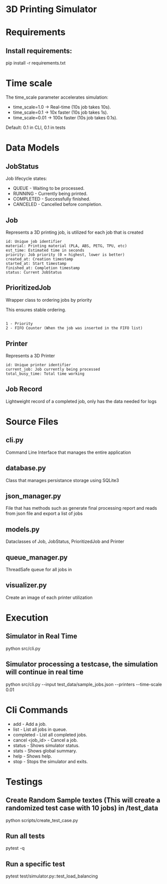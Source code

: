 # 3D Printing Simulator

# Requirements

## Install requirements:
pip install -r requirements.txt


# Time scale
The time_scale parameter accelerates simulation:

- time_scale=1.0 -> Real-time (10s job takes 10s). 
- time_scale=0.1 -> 10x faster (10s job takes 1s). 
- time_scale=0.01 -> 100x faster (10s job takes 0.1s). 

Default: 0.1 in CLI, 0.1 in tests

# Data Models

## JobStatus
Job lifecycle states:

- QUEUE - Waiting to be processed. 
- RUNNING - Currently being printed. 
- COMPLETED - Successfully finished. 
- CANCELED - Cancelled before completion. 

## Job
Represents a 3D printing job, is utilized for each job that is created

    id: Unique job identifier
    material: Printing material (PLA, ABS, PETG, TPU, etc)
    est_time: Estimated time in seconds
    priority: Job priority (0 = highest, lower is better)
    created_at: Creation timestamp
    started_at: Start timestamp
    finished_at: Completion timestamp
    status: Current JobStatus

## PrioritizedJob 
Wrapper class to ordering jobs by priority

This ensures stable ordering.
##  
    1 - Priority 
    2 - FIFO Counter (When the job was inserted in the FIFO list)

## Printer
Represents a 3D Printer


    id: Unique printer identifier
    current_job: Job currently being processed
    total_busy_time: Total time working

## Job Record
Lightweight record of a completed job, only has the data needed for logs

# Source Files

## cli.py
Command Line Interface that manages the entire application
## database.py 
Class that manages persistance storage using SQLite3
## json_manager.py
File that has methods such as generate final processing report and reads from json file and export a list of jobs
## models.py
Dataclasses of Job, JobStatus, PrioritizedJob and Printer
## queue_manager.py
ThreadSafe queue for all jobs in
## visualizer.py
Create an image of each printer utilization

# Execution

## Simulator in Real Time
python src/cli.py

## Simulator processing a testcase, the simulation will continue in real time
python src/cli.py --input test_data/sample_jobs.json --printers --time-scale 0.01

# Cli Commands
- add <id> <material> <time> <priority> - Add a job. 
- list - List all jobs in queue. 
- completed - List all completed jobs. 
- cancel <job_id> - Cancel a job. 
- status - Shows simulator status. 
- stats - Shows global summary. 
- help - Shows help. 
- stop - Stops the simulator and exits. 

# Testings

## Create Random Sample textes (This will create a randomized test case with 10 jobs) in /test_data 
python scripts/create_test_case.py 

## Run all tests
pytest -q 

## Run a specific test 
pytest test/simulator.py::test_load_balancing